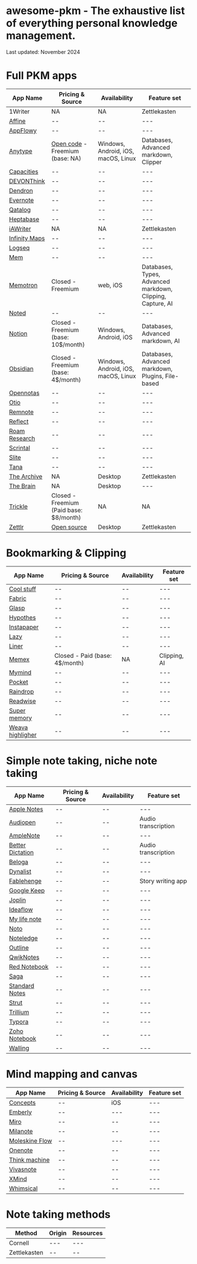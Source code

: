 # awesome-pkm - The exhaustive list of everything personal knowledge management.
Last updated: November 2024

# Full PKM apps
| App Name | Pricing & Source | Availability | Feature set |
|--------------|--------|-------------------|-------------------|
| 1Writer | NA | NA | Zettlekasten |
| [Affine](https://affine.pro/) | -- | -- | --- |
| [AppFlowy](https://appflowy.io/) | -- | -- | --- |
| [Anytype](https://anytype.io/) | [Open code](https://github.com/anyproto) - Freemium (base: NA) | Windows, Android, iOS, macOS, Linux | Databases, Advanced markdown, Clipper |
| [Capacities](https://capacities.io/) | -- | -- | --- |
| [DEVONThink](https://www.devontechnologies.com/apps/devonthink) | -- | -- | --- |
| [Dendron](https://dendron.so/) | -- | -- | --- |
| [Evernote](https://evernote.com/) | -- | -- | --- |
| [Qatalog](https://qatalog.com/) | -- | -- | --- |
| [Heptabase](https://heptabase.com/) | -- | -- | --- |
| [iAWriter](https://memex.garden/) | NA | NA | Zettlekasten |
| [Infinity Maps](https://infinitymaps.com/) | -- | -- | --- |
| [Logseq](https://logseq.com/) | -- | -- | --- |
| [Mem](https://mem.ai/) | -- | -- | --- |
| [Memotron](https://memotron.io/) | Closed - Freemium | web, iOS | Databases, Types, Advanced markdown, Clipping, Capture, AI |
| [Noted](https://notedapp.io/) | -- | -- | --- |
| [Notion](https://notion.so/) | Closed - Freemium (base: 10$/month) | Windows, Android, iOS | Databases, Advanced markdown, AI |
| [Obsidian](https://obsidian.md/) | Closed - Freemium (base: 4$/month) | Windows, Android, iOS, macOS, Linux | Databases, Advanced markdown, Plugins, File-based |
| [Opennotas](https://opennotas.io/) | -- | -- | --- |
| [Otio](https://otio.ai/) | -- | -- | --- |
| [Remnote](https://remnote.com/) | -- | -- | --- |
| [Reflect](https://reflect.app/) | -- | -- | --- |
| [Roam Research](https://roamresearch.com/) | -- | -- | --- |
| [Scrintal](https://scrintal.com/) | -- | -- | --- |
| [Slite](https://slite.com/) | -- | -- | --- |
| [Tana](https://tana.inc/) | -- | -- | --- |
| [The Archive](https://zettelkasten.de/) | NA | Desktop | Zettlekasten |
| [The Brain](https://thebrain.com/) | NA | Desktop | --- |
| [Trickle](https://www.trickle.so/) | Closed - Freemium (Paid base: $8/month) | NA | NA |
| [Zettlr](https://zettlr.com/) | [Open source](https://github.com/Zettlr/Zettlr) | Desktop | Zettlekasten |


# Bookmarking & Clipping
| App Name | Pricing & Source | Availability | Feature set |
|--------------|--------|-------------------|-------------------|
| [Cool stuff](https://coolstuff.app/) | -- | -- | --- |
| [Fabric](https://fabric.so/) | -- | -- | --- |
| [Glasp](https://glasp.co/) | -- | -- | --- |
| [Hypothes](https://hypothes.is/) | -- | -- | --- |
| [Instapaper](https://instapaper.com/) | -- | -- | --- |
| [Lazy](https://lazy.so/) | -- | -- | --- |
| [Liner](https://getliner.com/) | -- | -- | --- |
| [Memex](https://memex.garden/) | Closed - Paid (base: 4$/month) | NA | Clipping, AI |
| [Mymind](https://mymind.com/) | -- | -- | --- |
| [Pocket](https://getpocket.com/) | -- | -- | --- |
| [Raindrop](https://raindrop.io/) | -- | -- | --- |
| [Readwise](https://readwise.io/) | -- | -- | --- |
| [Super memory](https://supermemory.ai/) | -- | -- | --- |
| [Weava highligher](https://www.weavatools.com/) | -- | -- | --- |


# Simple note taking, niche note taking
| App Name | Pricing & Source | Availability | Feature set |
|--------------|--------|-------------------|-------------------|
| [Apple Notes]() | -- | -- | --- |
| [Audiopen]() | -- | -- | Audio transcription |
| [AmpleNote](https://www.amplenote.com/) | -- | -- | --- |
| [Better Dictation](https://betterdictation.com/) | -- | -- | Audio transcription |
| [Beloga](beloga.xyz) | -- | -- | --- |
| [Dynalist](dynalist.io) | -- | -- | --- |
| [Fablehenge](https://fablehenge.com/) | -- | -- | Story writing app |
| [Google Keep]() | -- | -- | --- |
| [Joplin]() | -- | -- | --- |
| [Ideaflow](https://www.ideaflow.io/) | -- | -- | --- |
| [My life note](https://mylifenote.ai/) | -- | -- | --- |
| [Noto]() | -- | -- | --- |
| [Noteledge]() | -- | -- | --- |
| [Outline](https://outline.app/) | -- | -- | --- |
| [QwikNotes](https://qwiknotes.com/) | -- | -- | --- |
| [Red Notebook](https://rednotebook.app/) | -- | -- | --- |
| [Saga](saga.so) | -- | -- | --- |
| [Standard Notes](https://standardnotes.com/features) | -- | -- | --- |
| [Strut](strut.so) | -- | -- | --- |
| [Trillium](https://github.com/zadam/trilium) | -- | -- | --- |
| [Typora]() | -- | -- | --- |
| [Zoho Notebook](notebook.zoho.com) | -- | -- | --- |
| [Walling](walling.app) | -- | -- | --- |


# Mind mapping and canvas
| App Name | Pricing & Source | Availability | Feature set |
|--------------|--------|-------------------|-------------------|
| [Concepts]() | -- | iOS | --- |
| [Emberly](ember.ly) | -- | --- | --- |
| [Miro](https://miro.com/) | -- | -- | --- |
| [Milanote](https://milanote.com/) | -- | -- | --- |
| [Moleskine Flow]() | -- | --- | --- |
| [Onenote]() | -- | -- | --- |
| [Think machine](https://thinkmachine.com/) | -- | -- | --- |
| [Vivasnote](https://vivasnote.com/) | -- | -- | --- |
| [XMind](https://xmind.com/) | -- | -- | --- |
| [Whimsical]() | -- | -- | --- |



# Note taking methods
| Method | Origin | Resources |
|--------------|--------|-------------------|
| Cornell | --- | --- |
| Zettlekasten | -- | -- |
